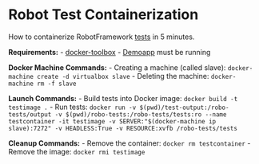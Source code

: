 # Robot Test Containerization

How to containerize RobotFramework [tests](https://bitbucket.org/robotframework/webdemo) in 5 minutes.

**Requirements:**
    - [docker-toolbox](https://www.docker.com/products/docker-toolbox)
    - [Demoapp](../demoapp-containerization/README.md) must be running


**Docker Machine Commands:**
    - Creating a machine (called slave): `docker-machine create -d virtualbox slave`
    - Deleting the machine: `docker-machine rm -f slave`

**Launch Commands:**
    - Build tests into Docker image: `docker build -t testimage .`
    - Run tests: `docker run -v $(pwd)/test-output:/robo-tests/output -v $(pwd)/robo-tests:/robo-tests/tests:ro --name testcontainer -it testimage -v SERVER:"$(docker-machine ip slave):7272" -v HEADLESS:True -v RESOURCE:xvfb /robo-tests/tests`

**Cleanup Commands:**
    - Remove the container: `docker rm testcontainer`
    - Remove the image: `docker rmi testimage`

